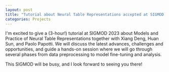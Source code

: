 ```yaml
---
layout: post
title: "Tutorial about Neural Table Representations accepted at SIGMOD '23."
categories: Projects
---
```


I'm excited to give a (3-hour!) tutorial at SIGMOD 2023 about Models and Practice of Neural Table Representations together with Xiang Deng, Huan Sun, and Paolo Papotti. We will discuss the latest advances, challenges and opportunities, and guide a hands-on session where we will go through several phases from data preprocessing to model fine-tuning and analysis.

This SIGMOD will be busy, and I look forward to seeing you there!
